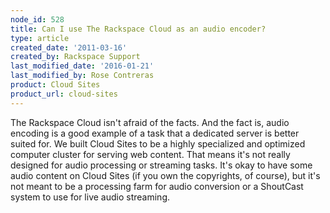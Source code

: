 ```yaml
---
node_id: 528
title: Can I use The Rackspace Cloud as an audio encoder?
type: article
created_date: '2011-03-16'
created_by: Rackspace Support
last_modified_date: '2016-01-21'
last_modified_by: Rose Contreras
product: Cloud Sites
product_url: cloud-sites
---
```


The Rackspace Cloud isn't afraid of the facts. And the fact is, audio
encoding is a good example of a task that a dedicated server is better
suited for. We built Cloud Sites to be a highly specialized and
optimized computer cluster for serving web content. That means it's not
really designed for audio processing or streaming tasks. It's okay to
have some audio content on Cloud Sites (if you own the copyrights, of
course), but it's not meant to be a processing farm for audio conversion
or a ShoutCast system to use for live audio streaming.

